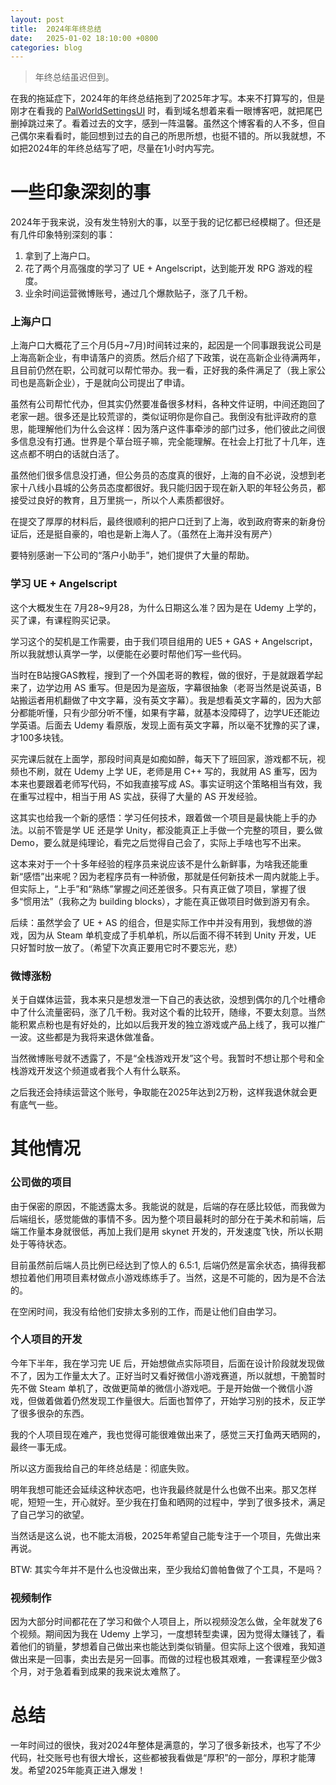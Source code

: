 ```yaml
---
layout: post
title:  2024年年终总结
date:   2025-01-02 18:10:00 +0800
categories: blog
---
```


> 年终总结虽迟但到。

在我的拖延症下，2024年的年终总结拖到了2025年才写。本来不打算写的，但是刚才在看我的 [PalWorldSettingsUI](https://najoast.github.io/PalWorldSettingsUI/) 时，看到域名想着来看一眼博客吧，就把尾巴删掉跳过来了。看着过去的文字，感到一阵温馨。虽然这个博客看的人不多，但自己偶尔来看看时，能回想到过去的自己的所思所想，也挺不错的。所以我就想，不如把2024年的年终总结写了吧，尽量在1小时内写完。

# 一些印象深刻的事

2024年于我来说，没有发生特别大的事，以至于我的记忆都已经模糊了。但还是有几件印象特别深刻的事：
1. 拿到了上海户口。
2. 花了两个月高强度的学习了 UE + Angelscript，达到能开发 RPG 游戏的程度。
3. 业余时间运营微博账号，通过几个爆款贴子，涨了几千粉。

### 上海户口

上海户口大概花了三个月(5月~7月)时间转过来的，起因是一个同事跟我说公司是上海高新企业，有申请落户的资质。然后介绍了下政策，说在高新企业待满两年，且目前仍然在职，公司就可以帮忙带办。我一看，正好我的条件满足了（我上家公司也是高新企业），于是就向公司提出了申请。

虽然有公司帮忙代办，但其实仍然要准备很多材料，各种文件证明，中间还跑回了老家一趟。很多还是比较荒谬的，类似证明你是你自己。我倒没有批评政府的意思，能理解他们为什么会这样：因为落户这件事牵涉的部门过多，他们彼此之间很多信息没有打通。世界是个草台班子嘛，完全能理解。在社会上打批了十几年，连这点都不明白的话就白活了。

虽然他们很多信息没打通，但公务员的态度真的很好，上海的自不必说，没想到老家十八线小县城的公务员态度都很好。我只能归因于现在新入职的年轻公务员，都接受过良好的教育，且万里挑一，所以个人素质都很好。

在提交了厚厚的材料后，最终很顺利的把户口迁到了上海，收到政府寄来的新身份证后，还是挺自豪的，咱也是新上海人了。（虽然在上海并没有房产）

要特别感谢一下公司的“落户小助手”，她们提供了大量的帮助。

### 学习 UE + Angelscript

这个大概发生在 7月28~9月28，为什么日期这么准？因为是在 Udemy 上学的，买了课，有课程购买记录。

学习这个的契机是工作需要，由于我们项目组用的 UE5 +  GAS + Angelscript，所以我就想认真学一学，以便能在必要时帮他们写一些代码。

当时在B站搜GAS教程，搜到了一个外国老哥的教程，做的很好，于是就跟着学起来了，边学边用 AS 重写。但是因为是盗版，字幕很抽象（老哥当然是说英语，B站搬运者用机翻做了中文字幕，没有英文字幕）。我是想看英文字幕的，因为大部分都能听懂，只有少部分听不懂，如果有字幕，就基本没障碍了，边学UE还能边学英语。后面去 Udemy 看原版，发现上面有英文字幕，所以毫不犹豫的买了课，才100多块钱。

买完课后就在上面学，那段时间真是如痴如醉，每天下了班回家，游戏都不玩，视频也不刷，就在 Udemy 上学 UE，老师是用 C++ 写的，我就用 AS 重写，因为本来也要跟着老师写代码，不如我直接写成 AS。事实证明这个策略相当有效，我在重写过程中，相当于用 AS 实战，获得了大量的 AS 开发经验。

这其实也给我一个新的感悟：学习任何技术，跟着做一个项目是最快能上手的办法。以前不管是学 UE 还是学 Unity，都没能真正上手做一个完整的项目，要么做 Demo，要么就是纯理论，看完之后觉得自己会了，实际上手啥也写不出来。

这本来对于一个十多年经验的程序员来说应该不是什么新鲜事，为啥我还能重新“感悟”出来呢？因为老程序员有一种骄傲，那就是任何新技术一周内就能上手。但实际上，“上手”和“熟练”掌握之间还差很多。只有真正做了项目，掌握了很多“惯用法”（我称之为 building blocks），才能在真正做项目时做到游刃有余。

后续：虽然学会了 UE + AS 的组合，但是实际工作中并没有用到，我想做的游戏，因为从 Steam 单机变成了手机单机，所以后面不得不转到 Unity 开发，UE 只好暂时放一放了。（希望下次真正要用它时不要忘光，悲）

### 微博涨粉

关于自媒体运营，我本来只是想发泄一下自己的表达欲，没想到偶尔的几个吐槽命中了什么流量密码，涨了几千粉。我对这个看的比较开，随缘，不要太刻意。当然能积累点粉也是有好处的，比如以后我开发的独立游戏或产品上线了，我可以推广一波。这些都是为我将来退休做准备。

当然微博账号就不透露了，不是“全栈游戏开发”这个号。我暂时不想让那个号和全栈游戏开发这个频道或者我个人有什么联系。

之后我还会持续运营这个账号，争取能在2025年达到2万粉，这样我退休就会更有底气一些。

# 其他情况

### 公司做的项目

由于保密的原因，不能透露太多。我能说的就是，后端的存在感比较低，而我做为后端组长，感觉能做的事情不多。因为整个项目最耗时的部分在于美术和前端，后端工作量本身就很低，再加上我们是用 skynet 开发的，开发速度飞快，所以长期处于等待状态。

目前虽然前后端人员比例已经达到了惊人的 6.5:1, 后端仍然是富余状态，搞得我都想拉着他们用项目素材做点小游戏练练手了。当然，这是不可能的，因为是不合法的。

在空闲时间，我没有给他们安排太多别的工作，而是让他们自由学习。

### 个人项目的开发

今年下半年，我在学习完 UE 后，开始想做点实际项目，后面在设计阶段就发现做不了，因为工作量太大了。正好当时又看好微信小游戏赛道，所以就想，干脆暂时先不做 Steam 单机了，改做更简单的微信小游戏吧。于是开始做一个微信小游戏，但做着做着仍然发现工作量很大。后面也暂停了，开始学习别的技术，反正学了很多很杂的东西。

我的个人项目现在难产，我也觉得可能很难做出来了，感觉三天打鱼两天晒网的，最终一事无成。

所以这方面我给自己的年终总结是：彻底失败。

明年我想可能还会延续这种状态吧，也许我最终就是什么也做不出来。那又怎样呢，短短一生，开心就好。至少我在打鱼和晒网的过程中，学到了很多技术，满足了自己学习的欲望。

当然话是这么说，也不能太消极，2025年希望自己能专注于一个项目，先做出来再说。

BTW: 其实今年并不是什么也没做出来，至少我给幻兽帕鲁做了个工具，不是吗？

### 视频制作

因为大部分时间都花在了学习和做个人项目上，所以视频没怎么做，全年就发了6个视频。期间因为我在 Udemy 上学习，一度想转型卖课，因为觉得太赚钱了，看着他们的销量，梦想着自己做出来也能达到类似销量。但实际上这个很难，我知道做出来是一回事，卖出去是另一回事。而做的过程也极其艰难，一套课程至少做3个月，对于急着看到成果的我来说太难熬了。

# 总结

一年时间过的很快，我对2024年整体是满意的，学习了很多新技术，也写了不少代码，社交账号也有很大增长，这些都被我看做是“厚积”的一部分，厚积才能薄发。希望2025年能真正进入爆发！







